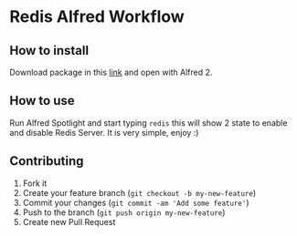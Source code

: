 # Redis Alfred Workflow

## How to install

Download package in this [link](https://github.com/gabamnml/redis-alfred-workflow/raw/master/Manage-Redis-Server.alfredworkflow)
and open with Alfred 2.


## How to use
Run Alfred Spotlight and start typing `redis` this will show 2 state to enable and disable Redis Server. It is very simple, enjoy :)


## Contributing

1. Fork it
2. Create your feature branch (`git checkout -b my-new-feature`)
3. Commit your changes (`git commit -am 'Add some feature'`)
4. Push to the branch (`git push origin my-new-feature`)
5. Create new Pull Request
